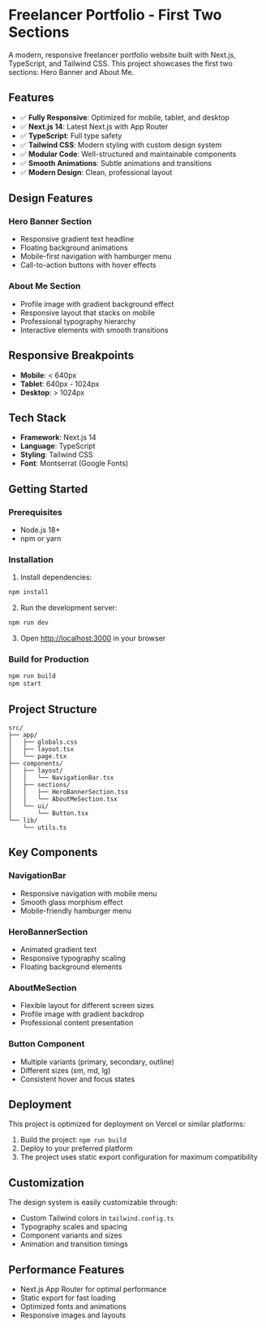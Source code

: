 # Freelancer Portfolio - First Two Sections

A modern, responsive freelancer portfolio website built with Next.js, TypeScript, and Tailwind CSS. This project showcases the first two sections: Hero Banner and About Me.

## Features

- ✅ **Fully Responsive**: Optimized for mobile, tablet, and desktop
- ✅ **Next.js 14**: Latest Next.js with App Router
- ✅ **TypeScript**: Full type safety
- ✅ **Tailwind CSS**: Modern styling with custom design system
- ✅ **Modular Code**: Well-structured and maintainable components
- ✅ **Smooth Animations**: Subtle animations and transitions
- ✅ **Modern Design**: Clean, professional layout

## Design Features

### Hero Banner Section
- Responsive gradient text headline
- Floating background animations
- Mobile-first navigation with hamburger menu
- Call-to-action buttons with hover effects

### About Me Section
- Profile image with gradient background effect
- Responsive layout that stacks on mobile
- Professional typography hierarchy
- Interactive elements with smooth transitions

## Responsive Breakpoints

- **Mobile**: < 640px
- **Tablet**: 640px - 1024px  
- **Desktop**: > 1024px

## Tech Stack

- **Framework**: Next.js 14
- **Language**: TypeScript
- **Styling**: Tailwind CSS
- **Font**: Montserrat (Google Fonts)

## Getting Started

### Prerequisites
- Node.js 18+ 
- npm or yarn

### Installation

1. Install dependencies:
```bash
npm install
```

2. Run the development server:
```bash
npm run dev
```

3. Open [http://localhost:3000](http://localhost:3000) in your browser

### Build for Production

```bash
npm run build
npm start
```

## Project Structure

```
src/
├── app/
│   ├── globals.css
│   ├── layout.tsx
│   └── page.tsx
├── components/
│   ├── layout/
│   │   └── NavigationBar.tsx
│   ├── sections/
│   │   ├── HeroBannerSection.tsx
│   │   └── AboutMeSection.tsx
│   └── ui/
│       └── Button.tsx
└── lib/
    └── utils.ts
```

## Key Components

### NavigationBar
- Responsive navigation with mobile menu
- Smooth glass morphism effect
- Mobile-friendly hamburger menu

### HeroBannerSection  
- Animated gradient text
- Responsive typography scaling
- Floating background elements

### AboutMeSection
- Flexible layout for different screen sizes
- Profile image with gradient backdrop
- Professional content presentation

### Button Component
- Multiple variants (primary, secondary, outline)
- Different sizes (sm, md, lg)
- Consistent hover and focus states

## Deployment

This project is optimized for deployment on Vercel or similar platforms:

1. Build the project: `npm run build`
2. Deploy to your preferred platform
3. The project uses static export configuration for maximum compatibility

## Customization

The design system is easily customizable through:
- Custom Tailwind colors in `tailwind.config.ts`
- Typography scales and spacing
- Component variants and sizes
- Animation and transition timings

## Performance Features

- Next.js App Router for optimal performance
- Static export for fast loading
- Optimized fonts and animations
- Responsive images and layouts
